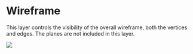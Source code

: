 # Wireframe

This layer controls the visibility of the overall wireframe, both the vertices and edges. The planes are not included in this layer.

![](../.gitbook/assets/wf.gif)

